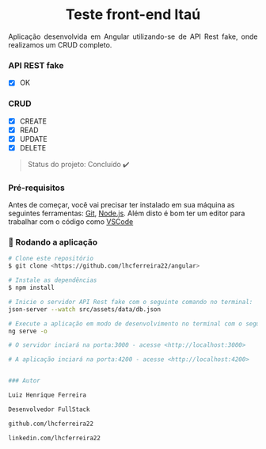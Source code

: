 <h1 align="center">Teste front-end Itaú</h1>

<p align="justify">Aplicação desenvolvida em Angular utilizando-se de API Rest fake, onde realizamos um CRUD completo. </p>

### API REST fake

- [X] OK
    
### CRUD  

- [X] CREATE
- [x] READ
- [x] UPDATE
- [x] DELETE

>Status do projeto: Concluído :heavy_check_mark:

### Pré-requisitos

Antes de começar, você vai precisar ter instalado em sua máquina as seguintes ferramentas:
[Git](https://git-scm.com), [Node.js](https://nodejs.org/en/). 
Além disto é bom ter um editor para trabalhar com o código como [VSCode](https://code.visualstudio.com/)

### 🎲 Rodando a aplicação

```bash
# Clone este repositório
$ git clone <https://github.com/lhcferreira22/angular>

# Instale as dependências
$ npm install

# Inicie o servidor API Rest fake com o seguinte comando no terminal:
json-server --watch src/assets/data/db.json

# Execute a aplicação em modo de desenvolvimento no terminal com o seguinte comando:
ng serve -o

# O servidor inciará na porta:3000 - acesse <http://localhost:3000>

# A aplicação inciará na porta:4200 - acesse <http://localhost:4200>


### Autor

Luiz Henrique Ferreira

Desenvolvedor FullStack

github.com/lhcferreira22

linkedin.com/lhcferreira22
